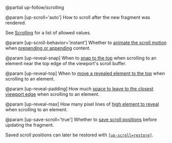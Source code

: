 @partial up-follow/scrolling

@param [up-scroll='auto']
  How to scroll after the new fragment was rendered.

  See [Scrolling](/scrolling) for a list of allowed values.

@param [up-scroll-behavior='instant']
  Whether to [animate the scroll motion](/scroll-tuning#animating-the-scroll-motion)
  when [prepending or appending](/targeting-fragments#appending-or-prepending) content.

@param [up-reveal-snap]
  When to [snap to the top](/scroll-tuning#snapping-to-the-screen-edge)
  when scrolling to an element near the top edge of the viewport's scroll buffer.

@param [up-reveal-top]
  When to [move a revealed element to the top](/scroll-tuning#moving-revealed-elements-to-the-top)
  when scrolling to an element.

@param [up-reveal-padding]
  How much [space to leave to the closest viewport edge](/scroll-tuning#revealing-with-padding)
  when scrolling to an element.

@param [up-reveal-max]
  How many pixel lines of [high element to reveal](/scroll-tuning#revealing-with-padding) when scrolling to an element.

@param [up-save-scroll='true']
  Whether to [save scroll positions](/up.viewport.saveScroll) before updating the fragment.

  Saved scroll positions can later be restored with [`[up-scroll=restore]`](/scrolling#restoring-scroll-positions).
